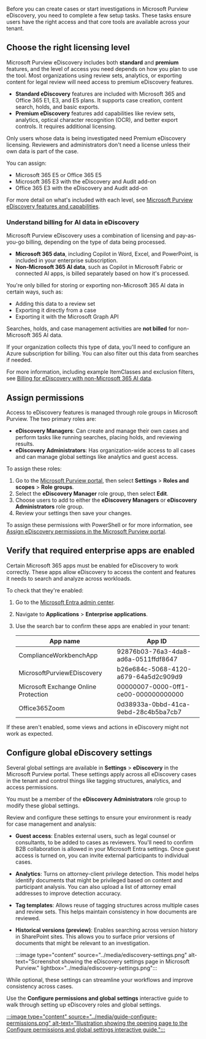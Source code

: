 Before you can create cases or start investigations in Microsoft Purview eDiscovery, you need to complete a few setup tasks. These tasks ensure users have the right access and that core tools are available across your tenant.

## Choose the right licensing level

Microsoft Purview eDiscovery includes both **standard** and **premium** features, and the level of access you need depends on how you plan to use the tool. Most organizations using review sets, analytics, or exporting content for legal review will need access to premium eDiscovery features.

- **Standard eDiscovery** features are included with Microsoft 365 and Office 365 E1, E3, and E5 plans. It supports case creation, content search, holds, and basic exports.
- **Premium eDiscovery** features add capabilities like review sets, analytics, optical character recognition (OCR), and better export controls. It requires additional licensing.

Only users whose data is being investigated need Premium eDiscovery licensing. Reviewers and administrators don't need a license unless their own data is part of the case.

You can assign:

- Microsoft 365 E5 or Office 365 E5
- Microsoft 365 E3 with the eDiscovery and Audit add-on
- Office 365 E3 with the eDiscovery and Audit add-on

For more detail on what's included with each level, see [Microsoft Purview eDiscovery features and capabilities](/purview/edisc#features-and-capabilities?azure-portal=true).

### Understand billing for AI data in eDiscovery

Microsoft Purview eDiscovery uses a combination of licensing and pay-as-you-go billing, depending on the type of data being processed.

- **Microsoft 365 data**, including Copilot in Word, Excel, and PowerPoint, is included in your enterprise subscription.
- **Non-Microsoft 365 AI data**, such as Copilot in Microsoft Fabric or connected AI apps, is billed separately based on how it's processed.

You're only billed for storing or exporting non-Microsoft 365 AI data in certain ways, such as:

- Adding this data to a review set
- Exporting it directly from a case
- Exporting it with the Microsoft Graph API

Searches, holds, and case management activities are **not billed** for non-Microsoft 365 AI data.

If your organization collects this type of data, you'll need to configure an Azure subscription for billing. You can also filter out this data from searches if needed.

For more information, including example ItemClasses and exclusion filters, see [Billing for eDiscovery with non-Microsoft 365 AI data](/purview/purview-billing-models#pay-as-you-go-billing-model?azure-portal=true).

## Assign permissions

Access to eDiscovery features is managed through role groups in Microsoft Purview. The two primary roles are:

- **eDiscovery Managers**: Can create and manage their own cases and perform tasks like running searches, placing holds, and reviewing results.
- **eDiscovery Administrators**: Has organization-wide access to all cases and can manage global settings like analytics and guest access.

To assign these roles:

1. Go to the [Microsoft Purview portal](https://purview.microsoft.com/?azure-portal=true), then select **Settings** > **Roles and scopes** > **Role groups**.
1. Select the **eDiscovery Manager** role group, then select **Edit**.
1. Choose users to add to either the **eDiscovery Managers** or **eDiscovery Administrators** role group.
1. Review your settings then save your changes.

To assign these permissions with PowerShell or for more information, see [Assign eDiscovery permissions in the Microsoft Purview portal](/purview/ediscovery-assign-permissions?azure-portal=true).

## Verify that required enterprise apps are enabled

Certain Microsoft 365 apps must be enabled for eDiscovery to work correctly. These apps allow eDiscovery to access the content and features it needs to search and analyze across workloads.

To check that they're enabled:

1. Go to the [Microsoft Entra admin center](https://entra.microsoft.com/?azure-portal=true).
1. Navigate to **Applications** > **Enterprise applications**.
1. Use the search bar to confirm these apps are enabled in your tenant:

   | App name | App ID |
   |-----|-----|
   | ComplianceWorkbenchApp | 92876b03-76a3-4da8-ad6a-0511ffdf8647 |
   | MicrosoftPurviewEDiscovery | b26e684c-5068-4120-a679-64a5d2c909d9 |
   | Microsoft Exchange Online Protection | 00000007-0000-0ff1-ce00-000000000000 |
   | Office365Zoom | 0d38933a-0bbd-41ca-9ebd-28c4b5ba7cb7 |

If these aren't enabled, some views and actions in eDiscovery might not work as expected.

## Configure global eDiscovery settings

Several global settings are available in **Settings** > **eDiscovery** in the Microsoft Purview portal. These settings apply across all eDiscovery cases in the tenant and control things like tagging structures, analytics, and access permissions.

You must be a member of the **eDiscovery Administrators** role group to modify these global settings.

Review and configure these settings to ensure your environment is ready for case management and analysis:

- **Guest access**: Enables external users, such as legal counsel or consultants, to be added to cases as reviewers. You'll need to confirm B2B collaboration is allowed in your Microsoft Entra settings. Once guest access is turned on, you can invite external participants to individual cases.
- **Analytics**: Turns on attorney-client privilege detection. This model helps identify documents that might be privileged based on content and participant analysis. You can also upload a list of attorney email addresses to improve detection accuracy.
- **Tag templates**: Allows reuse of tagging structures across multiple cases and review sets. This helps maintain consistency in how documents are reviewed.
- **Historical versions (preview)**: Enables searching across version history in SharePoint sites. This allows you to surface prior versions of documents that might be relevant to an investigation.

   :::image type="content" source="../media/ediscovery-settings.png" alt-text="Screenshot showing the eDiscovery settings page in Microsoft Purview." lightbox="../media/ediscovery-settings.png":::

While optional, these settings can streamline your workflows and improve consistency across cases.

Use the **Configure permissions and global settings** interactive guide to walk through setting up eDiscovery roles and global settings.

[:::image type="content" source="../media/guide-configure-permissions.png" alt-text="Illustration showing the opening page to the Configure permissions and global settings interactive guide.":::](https://mslearn.cloudguides.com/guides/Configure%20permissions%20and%20global%20settings%20with%20Microsoft%20Purview%20eDiscovery?azure-portal=true)
